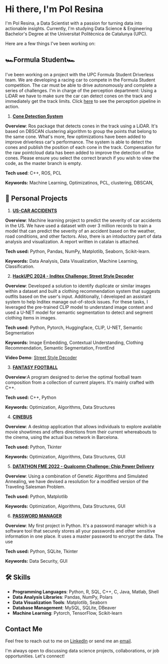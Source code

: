 # Hi there, I'm Pol Resina

I'm Pol Resina, a Data Scientist with a passion for turning data into actionable insights. Currently, I'm studying Data Science & Engineering Bachelor's Degree at the Universitat Politècnica de Catalunya (UPC). 

Here are a few things I've been working on:

 ## 🏎️Formula Student🏎️

I've been working on a project with the UPC Formula Student Driverless team. We are developing a racing car to compete in the Formula Student competition. The car must be able to drive autonomously and complete a series of challenges. I'm in charge of the perception department: Using a LiDAR we have to make sure the car can detect cones on the track and immediately get the track limits. Click [here](https://www.youtube.com/watch?v=UDVeT7veqL8) to see the perception pipeline in action.

1. **[Cone Detection System](https://github.com/pol-resina/Cone-Detection-System/tree/devel-oscar-limoComp-sub)**

**Overview**: Ros package that detects cones in the track using a LiDAR. It's based on DBSCAN clustering algorithm to group the points that belong to the same cone. What's more, few optimizations have been added to improve driverless car's performance. The system is able to detect the cones and publish the position of each cone in the track. Compensation for the raw pointcloud data has been added to improve the detection of the cones. Please ensure you select the correct branch if you wish to view the code, as the master branch is empty.

**Tech used**: C++, ROS, PCL

**Keywords:** Machine Learning, Optimizatinos, PCL, clustering, DBSCAN, 

## 🙋 Personal Projects

1. **[US-CAR ACCIDENTS](https://github.com/pol-resina/US-Accidents)** 

**Overview**: Machine learning project to predict the severity of car accidents in the US. We have used a dataset with over 3 million records to train a model that can predict the severity of an accident based on the weather, road conditions, and other factors. Also, there is an intoductory part of data analysis and visualization. A report written in catalan is attached.

**Tech used:** Python, Pandas, NumPy, Matplotlib, Seaborn, Scikit-learn.

**Keywords:** Data Analysis, Data Visualization, Machine Learning, Classification.

2. **[HackUPC 2024 - Inditex Challenge: Street Style Decoder](https://github.com/gerard-grau/HackUPC2024)**

**Overview**: Developed a solution to identify duplicate or similar images within a dataset and built a clothing recommendation system that suggests outfits based on the user's input. Additionally, I developed an assistant system to help Inditex manage out-of-stock issues. For these tasks, I leveraged the pre-trained CLIP model to understand image context and used a U-NET model for semantic segmentation to detect and segment clothing items in images.

**Tech used:** Python, Pytorch, Huggingface, CLIP, U-NET, Semantic Segmentation

**Keywords:** Image Embedding, Contextual Understanding, Clothing Recommendation, Semantic Segmentation, FrontEnd

**Video Demo**: [Street Style Decoder](https://www.youtube.com/watch?si=bP_nOEA_NqPDmRVg&v=62VR3V--_Sg&feature=youtu.be)

3. **[FANTASY FOOTBALL](https://github.com/polresi/Fantasy-Football)**

**Overview**:A program designed to derive the optimal football team composition from a collection of current players. It's mainly crafted with C++.

**Tech used:** C++, Python

**Keywords:** Optimization, Algorithms, Data Structures

4. **[CINEBUS](https://github.com/polresi/Cinebus)**

**Overview**: A desktop application that allows individuals to explore available movie showtimes and offers directions from their current whereabouts to the cinema, using the actual bus network in Barcelona.

**Tech used:** Python, Tkinter

**Keywords:** Optimization, Algorithms, Data Structures, GUI

5. **[DATATHON FME 2022 - Qualcomn Challenge: Chip Power Delivery](https://github.com/NIU1668278/Qualcomm-Challenge-)** 

**Overview**: Using a combination of Genetic Algorithms and Simulated Annealing, we have devised a resolution for a modified version of the Traveling Salesman Problem.

**Tech used:** Python, Matplotlib

**Keywords:** Optimization, Algorithms, Data Structures, GUI

6. **[PASSWORD MANAGER](https://github.com/polresi/password_manager)**

**Overview**: My first project in Python. It's a password manager which is a software tool that securely stores all your passwords and other sensitive information in one place. It uses a master password to encrypt the data. The use

**Tech used:** Python, SQLite, Tkinter

**Keywords:** Data Security, GUI

## 🛠️ Skills
- **Programming Languages**: Python, R, SQL, C++, C, Java, Matlab, Shell
- **Data Analysis Libraries**: Pandas, NumPy, Polars
- **Data Visualization Tools**: Matplotlib, Seaborn
- **Database Management**: MySQL, SQLite, DBeaver
- **Machine Learning**: Pytorch, TensorFlow, Scikit-learn


## Contact Me
Feel free to reach out to me on [LinkedIn](https://www.linkedin.com/in/pol-resina) or send me an [email](polresinamartinez@gmail.com).

I'm always open to discussing data science projects, collaborations, or job opportunities. Let's connect!
